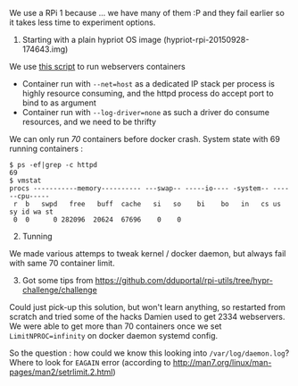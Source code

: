 We use a RPi 1 because ... we have many of them :P and they fail earlier so it takes less time to experiment options.

1. Starting with a plain hypriot OS image (hypriot-rpi-20150928-174643.img)
 
 We use [this script](start-webservers.sh) to run webservers containers
 * Container run with `--net=host` as a dedicated IP stack per process is highly resource consuming, and the httpd process do accept port to bind to as argument
 * Container run with `--log-driver=none` as such a driver do consume resources, and we need to be thrifty

We can only run *70* containers before docker crash. 
System state with 69 running containers :
```
$ ps -ef|grep -c httpd
69
$ vmstat
procs -----------memory---------- ---swap-- -----io---- -system-- ------cpu-----
 r  b   swpd   free   buff  cache   si   so    bi    bo   in   cs us sy id wa st
 0  0      0 282096  20624  67696    0    0    
```

2. Tunning

We made various attemps to tweak kernel / docker daemon, but always fail with same 70 container limit.

3. Got some tips from https://github.com/dduportal/rpi-utils/tree/hypr-challenge/challenge

Could just pick-up this solution, but won't learn anything, so restarted from scratch and tried some of the hacks Damien used to get 2334 webservers.
We were able to get more than 70 containers once we set `LimitNPROC=infinity` on docker daemon systemd config.

So the question : how could we know this looking into `/var/log/daemon.log`? Where to look for `EAGAIN` error (according to http://man7.org/linux/man-pages/man2/setrlimit.2.html)


